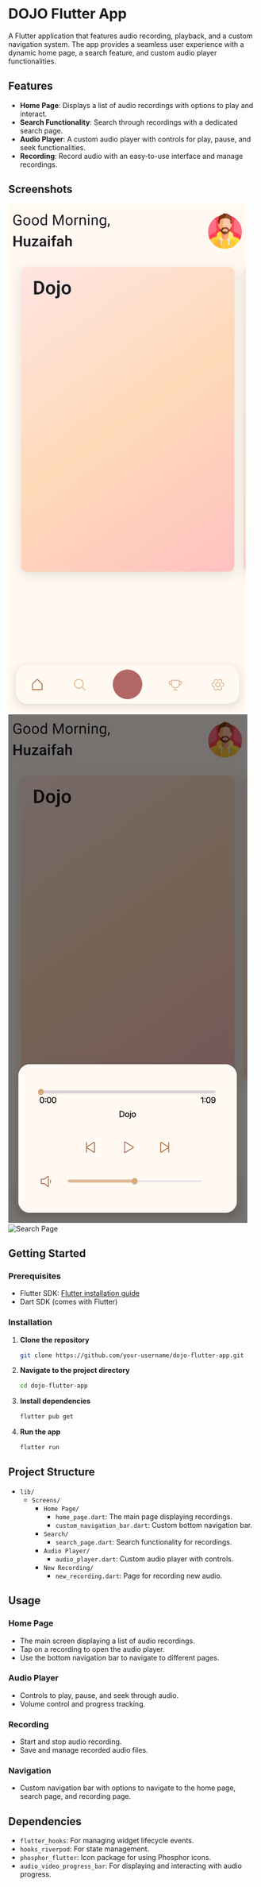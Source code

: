 # DOJO Flutter App

A Flutter application that features audio recording, playback, and a custom navigation system. The app provides a seamless user experience with a dynamic home page, a search feature, and custom audio player functionalities.

## Features

- **Home Page**: Displays a list of audio recordings with options to play and interact.
- **Search Functionality**: Search through recordings with a dedicated search page.
- **Audio Player**: A custom audio player with controls for play, pause, and seek functionalities.
- **Recording**: Record audio with an easy-to-use interface and manage recordings.

## Screenshots

![Home Page](screenshots/dojo_home_page.png)
![Audio Player](screenshots/audio_player.png)
![Search Page](screenshots/search_page.png)

## Getting Started

### Prerequisites

- Flutter SDK: [Flutter installation guide](https://flutter.dev/docs/get-started/install)
- Dart SDK (comes with Flutter)

### Installation

1. **Clone the repository**
    ```bash
    git clone https://github.com/your-username/dojo-flutter-app.git
    ```
2. **Navigate to the project directory**
    ```bash
    cd dojo-flutter-app
    ```
3. **Install dependencies**
    ```bash
    flutter pub get
    ```
4. **Run the app**
    ```bash
    flutter run
    ```

## Project Structure

- `lib/`
  - `Screens/`
    - `Home Page/`
      - `home_page.dart`: The main page displaying recordings.
      - `custom_navigation_bar.dart`: Custom bottom navigation bar.
    - `Search/`
      - `search_page.dart`: Search functionality for recordings.
    - `Audio Player/`
      - `audio_player.dart`: Custom audio player with controls.
    - `New Recording/`
      - `new_recording.dart`: Page for recording new audio.

## Usage

### Home Page

- The main screen displaying a list of audio recordings.
- Tap on a recording to open the audio player.
- Use the bottom navigation bar to navigate to different pages.

### Audio Player

- Controls to play, pause, and seek through audio.
- Volume control and progress tracking.

### Recording

- Start and stop audio recording.
- Save and manage recorded audio files.

### Navigation

- Custom navigation bar with options to navigate to the home page, search page, and recording page.

## Dependencies

- `flutter_hooks`: For managing widget lifecycle events.
- `hooks_riverpod`: For state management.
- `phosphor_flutter`: Icon package for using Phosphor icons.
- `audio_video_progress_bar`: For displaying and interacting with audio progress.

